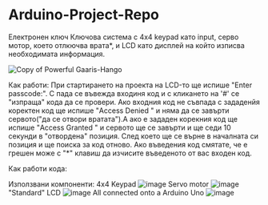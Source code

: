 # Arduino-Project-Repo
Електронен ключ 
Ключова система с 4x4 keypad като input, серво мотор, което отлкючва врата*, и LCD като дисплей на който изписва необходимата информация.


![Copy of Powerful Gaaris-Hango](https://github.com/captainMony/Arduino-Project-Repo/assets/140430060/9e6ee2fe-24d7-474d-a2ed-79ad8451d3a4)

Как работи:
При стартирането на проекта на LCD-то ще испише "Enter passcode:". С пада се въвежда входиня код и с кликането на '#' се "изпраща" кода да се провери. Ако входния код не съвпада с зададенйя коректен код ще испише "Access Denied  " и няма да се завърти сервото("да се отвори вратата").А ако е зададен корекния код ще испише "Access Granted " и сервото ще се завърти и ще седи 10 секунди в "отвордена" позиция. След което ще се върне в началната си позиция и ще поиска за код отново. Ако въведения код смятате, че е грешен може с "*" клавиш да изчисите въведеното от вас входен код.


Как работи кода: 



Използвани компоненти:
4x4 Keypad
![image](https://github.com/captainMony/Arduino-Project-Repo/assets/140430060/753904d6-8760-49d3-8ff6-4667caecaa5f)
Servo motor 
![image](https://github.com/captainMony/Arduino-Project-Repo/assets/140430060/b7641e4b-7967-488d-97dc-bab8cfbb4a22)
"Standard" LCD 
![image](https://github.com/captainMony/Arduino-Project-Repo/assets/140430060/0f7dcccd-9765-4a18-bf58-e5890c37510a)
All connected onto a Arduino Uno
![image](https://github.com/captainMony/Arduino-Project-Repo/assets/140430060/fb554b56-ec6e-4e48-9f3b-412ca0301cc3)





